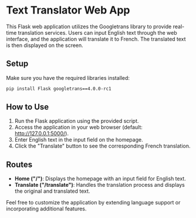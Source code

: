 # Text Translator Web App

This Flask web application utilizes the Googletrans library to provide real-time translation services. Users can input English text through the web interface, and the application will translate it to French. The translated text is then displayed on the screen.

## Setup

Make sure you have the required libraries installed:

```bash
pip install Flask googletrans==4.0.0-rc1
```

## How to Use

1. Run the Flask application using the provided script.
2. Access the application in your web browser (default: http://127.0.0.1:5000/).
3. Enter English text in the input field on the homepage.
4. Click the "Translate" button to see the corresponding French translation.

## Routes

- **Home ("/")**: Displays the homepage with an input field for English text.
- **Translate ("/translate")**: Handles the translation process and displays the original and translated text.

Feel free to customize the application by extending language support or incorporating additional features.
